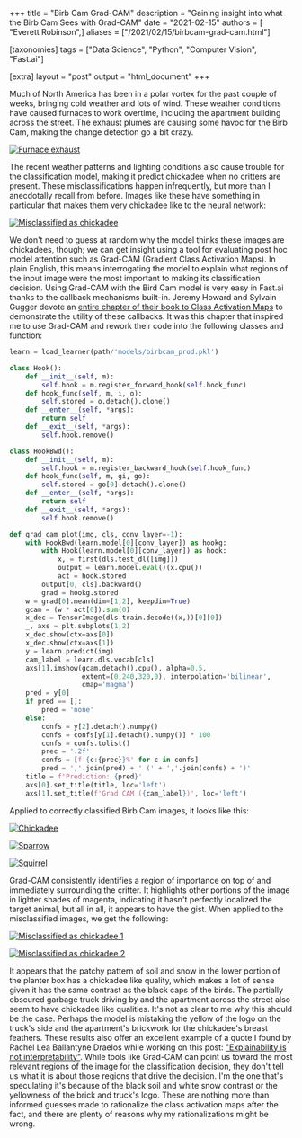 +++
title = "Birb Cam Grad-CAM"
description = "Gaining insight into what the Birb Cam Sees with Grad-CAM"
date = "2021-02-15"
authors = [ "Everett Robinson",]
aliases = ["/2021/02/15/birbcam-grad-cam.html"]

[taxonomies]
tags = ["Data Science", "Python", "Computer Vision", "Fast.ai"]

[extra]
layout = "post"
output = "html_document"
+++

Much of North America has been in a polar vortex for the past couple of weeks, bringing cold weather and lots of wind. These weather conditions have caused furnaces to work overtime, including the apartment building across the street. The exhaust plumes are causing some havoc for the Birb Cam, making the change detection go a bit crazy.

[![Furnace exhaust](/img/2021-02-15-birbcam-grad-cam/furnace_exhaust.webp)](/img/2021-02-15-birbcam-grad-cam/furnace_exhaust.webp)

The recent weather patterns and lighting conditions also cause trouble for the classification model, making it predict chickadee when no critters are present. These misclassifications happen infrequently, but more than I anecdotally recall from before. Images like these have something in particular that makes them very chickadee like to the neural network:

[![Misclassified as chickadee](/img/2021-02-15-birbcam-grad-cam/2021-02-08T10:56:58_chickadee.jpg)](/img/2021-02-15-birbcam-grad-cam/2021-02-08T10:56:58_chickadee.jpg)


We don't need to guess at random why the model thinks these images are chickadees, though; we can get insight using a tool for evaluating post hoc model attention such as Grad-CAM (Gradient Class Activation Maps). In plain English, this means interrogating the model to explain what regions of the input image were the most important to making its classification decision. Using Grad-CAM with the Bird Cam model is very easy in Fast.ai thanks to the callback mechanisms built-in. Jeremy Howard and Sylvain Gugger devote an [entire chapter of their book to Class Activation Maps](https://github.com/fastai/fastbook/blob/master/18_CAM.ipynb) to demonstrate the utility of these callbacks. It was this chapter that inspired me to use Grad-CAM and rework their code into the following classes and function:

```python
learn = load_learner(path/'models/birbcam_prod.pkl')

class Hook():
    def __init__(self, m):
        self.hook = m.register_forward_hook(self.hook_func)
    def hook_func(self, m, i, o):
        self.stored = o.detach().clone()
    def __enter__(self, *args):
        return self
    def __exit__(self, *args):
        self.hook.remove()

class HookBwd():
    def __init__(self, m):
        self.hook = m.register_backward_hook(self.hook_func)
    def hook_func(self, m, gi, go):
        self.stored = go[0].detach().clone()
    def __enter__(self, *args):
        return self
    def __exit__(self, *args):
        self.hook.remove()

def grad_cam_plot(img, cls, conv_layer=-1):
    with HookBwd(learn.model[0][conv_layer]) as hookg:
        with Hook(learn.model[0][conv_layer]) as hook:
            x, = first(dls.test_dl([img]))
            output = learn.model.eval()(x.cpu())
            act = hook.stored
        output[0, cls].backward()
        grad = hookg.stored
    w = grad[0].mean(dim=[1,2], keepdim=True)
    gcam = (w * act[0]).sum(0)
    x_dec = TensorImage(dls.train.decode((x,))[0][0])
    _, axs = plt.subplots(1,2)
    x_dec.show(ctx=axs[0])
    x_dec.show(ctx=axs[1])
    y = learn.predict(img)
    cam_label = learn.dls.vocab[cls]
    axs[1].imshow(gcam.detach().cpu(), alpha=0.5, 
                  extent=(0,240,320,0), interpolation='bilinear',
                  cmap='magma')
    pred = y[0]
    if pred == []:
        pred = 'none'
    else:
        confs = y[2].detach().numpy()
        confs = confs[y[1].detach().numpy()] * 100
        confs = confs.tolist()
        prec = '.2f'
        confs = [f'{c:{prec}}%' for c in confs]
        pred = ','.join(pred) + ' (' + ','.join(confs) + ')'
    title = f'Prediction: {pred}'
    axs[0].set_title(title, loc='left')
    axs[1].set_title(f'Grad CAM ({cam_label})', loc='left')

```

Applied to correctly classified Birb Cam images, it looks like this:

[![Chickadee](/img/2021-02-15-birbcam-grad-cam/grad-cam-chickadee.png)](/img/2021-02-15-birbcam-grad-cam/grad-cam-chickadee.png)

[![Sparrow](/img/2021-02-15-birbcam-grad-cam/grad-cam-sparrow.png)](/img/2021-02-15-birbcam-grad-cam/grad-cam-sparrow.png)

[![Squirrel](/img/2021-02-15-birbcam-grad-cam/grad-cam-squirrel-2.png)](/img/2021-02-15-birbcam-grad-cam/grad-cam-squirrel-2.png)

Grad-CAM consistently identifies a region of importance on top of and immediately surrounding the critter. It highlights other portions of the image in lighter shades of magenta, indicating it hasn't perfectly localized the target animal, but all in all, it appears to have the gist.  When applied to the misclassified images, we get the following:

[![Misclassified as chickadee 1](/img/2021-02-15-birbcam-grad-cam/grad-cam-chickadee-misclass-1.png)](/img/2021-02-15-birbcam-grad-cam/grad-cam-chickadee-misclass-1.png)

[![Misclassified as chickadee 2](/img/2021-02-15-birbcam-grad-cam/grad-cam-chickadee-misclass-2.png)](/img/2021-02-15-birbcam-grad-cam/grad-cam-chickadee-misclass-2.png)

It appears that the patchy pattern of soil and snow in the lower portion of the planter box has a chickadee like quality, which makes a lot of sense given it has the same contrast as the black caps of the birds. The partially obscured garbage truck driving by and the apartment across the street also seem to have chickadee like qualities. It's not as clear to me why this should be the case. Perhaps the model is mistaking the yellow of the logo on the truck's side and the apartment's brickwork for the chickadee's breast feathers. These results also offer an excellent example of a quote I found by Rachel Lea Ballantyne Draelos while working on this post: ["Explainability is not interpretability"](https://towardsdatascience.com/grad-cam-2f0c6f3807fe). While tools like Grad-CAM can point us toward the most relevant regions of the image for the classification decision, they don't tell us what it is about those regions that drive the decision. I'm the one that's speculating it's because of the black soil and white snow contrast or the yellowness of the brick and truck's logo. These are nothing more than informed guesses made to rationalize the class activation maps after the fact, and there are plenty of reasons why my rationalizations might be wrong.

